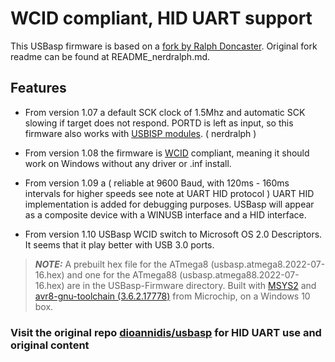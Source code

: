 # WCID compliant, HID UART support

This USBasp firmware is based on a [fork by Ralph Doncaster](https://github.com/nerdralph/usbasp). Original fork readme can be found at README_nerdralph.md.

## Features

- From version 1.07 a default SCK clock of 1.5Mhz and automatic SCK slowing if target does not respond. PORTD is left as input, so this firmware also works with [USBISP modules](https://www.sciencetronics.com/greenphotons/?p=938). ( nerdralph )

- From version 1.08 the firmware is [WCID](https://github.com/pbatard/libwdi/wiki/WCID-Devices) compliant, meaning it should work on Windows without any driver or .inf install.

- From version 1.09 a ( reliable at 9600 Baud, with 120ms - 160ms intervals for higher speeds see note at UART HID protocol ) UART HID implementation is added for debugging purposes. USBasp will appear as a composite device with a WINUSB interface and a HID interface.

- From version 1.10 USBasp WCID switch to Microsoft OS 2.0 Descriptors. It seems that it play better with USB 3.0 ports.

> ***NOTE:*** A prebuilt hex file for the ATmega8 (usbasp.atmega8.2022-07-16.hex) and one for the ATmega88 (usbasp.atmega88.2022-07-16.hex) are in the USBasp-Firmware directory. Built with [MSYS2](https://www.msys2.org/) and [avr8-gnu-toolchain (3.6.2.17778)](https://www.microchip.com/en-us/tools-resources/develop/microchip-studio/gcc-compilers) from Microchip, on a Windows 10 box.


### Visit the original repo [dioannidis/usbasp](https://github.com/dioannidis/usbasp) for HID UART use and original content
